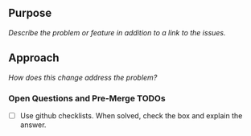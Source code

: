 ## Purpose

_Describe the problem or feature in addition to a link to the issues._

## Approach

_How does this change address the problem?_

### Open Questions and Pre-Merge TODOs

- [ ] Use github checklists. When solved, check the box and explain the answer.
